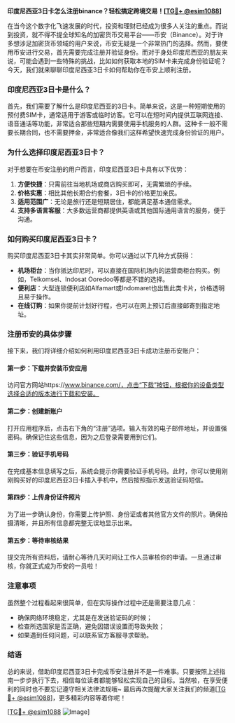 **印度尼西亚3日卡怎么注册binance？轻松搞定跨境交易！[[TG💪+ @esim1088](https://t.me/s/esim1088)]**

在当今这个数字化飞速发展的时代，投资和理财已经成为很多人关注的重点。而说到投资，就不得不提全球知名的加密货币交易平台——币安（Binance）。对于许多想涉足加密货币领域的用户来说，币安无疑是一个非常热门的选择。然而，要使用币安进行交易，首先需要完成注册并验证身份。而对于身处印度尼西亚的朋友来说，可能会遇到一些特殊的挑战，比如如何获取本地的SIM卡来完成身份验证呢？今天，我们就来聊聊印度尼西亚3日卡如何帮助你在币安上顺利注册。

### 印度尼西亚3日卡是什么？

首先，我们需要了解什么是印度尼西亚的3日卡。简单来说，这是一种短期使用的预付费SIM卡，通常适用于游客或临时访客。它可以在短时间内提供互联网连接、语音通话等功能，非常适合那些短期内需要使用手机服务的人群。这种卡一般不需要长期合同，也不需要押金，非常适合像我们这样希望快速完成身份验证的用户。

### 为什么选择印度尼西亚3日卡？

对于想要在币安注册的用户而言，印度尼西亚3日卡具有以下优势：

1. **方便快捷**：只需前往当地机场或商店购买即可，无需繁琐的手续。
2. **价格实惠**：相比其他长期合约套餐，3日卡的价格更加亲民。
3. **适用范围广**：无论是旅行还是短期居住，都能满足基本通信需求。
4. **支持多语言客服**：大多数运营商都提供英语或其他国际通用语言的服务，便于沟通。

### 如何购买印度尼西亚3日卡？

购买印度尼西亚3日卡其实非常简单。你可以通过以下几种方式获得：

- **机场柜台**：当你抵达印尼时，可以直接在国际机场内的运营商柜台购买。例如，Telkomsel、Indosat Ooredoo等都是不错的选择。
- **便利店**：大型连锁便利店如Alfamart或Indomaret也出售此类卡片，价格透明且易于操作。
- **在线订购**：如果你提前计划好行程，也可以在网上预订后直接邮寄到指定地址。

### 注册币安的具体步骤

接下来，我们将详细介绍如何利用印度尼西亚3日卡成功注册币安账户：

#### 第一步：下载并安装币安应用
访问官方网站https://www.binance.com/，点击“下载”按钮，根据你的设备类型选择合适的版本进行下载和安装。

#### 第二步：创建新账户
打开应用程序后，点击右下角的“注册”选项。输入有效的电子邮件地址，并设置强密码。确保记住这些信息，因为之后登录需要用到它们。

#### 第三步：验证手机号码
在完成基本信息填写之后，系统会提示你需要验证手机号码。此时，你可以使用刚刚购买好的印度尼西亚3日卡插入手机中，然后按照指示发送验证码短信。

#### 第四步：上传身份证件照片
为了进一步确认身份，你需要上传护照、身份证或者其他官方文件的照片。确保拍摄清晰，并且所有信息都完整无误地显示出来。

#### 第五步：等待审核结果
提交完所有资料后，请耐心等待几天时间让工作人员审核你的申请。一旦通过审核，你就正式成为币安的一员啦！

### 注意事项

虽然整个过程看起来很简单，但在实际操作过程中还是需要注意几点：

- 确保网络环境稳定，尤其是在发送验证码的时候；
- 检查所选国家是否正确，避免因错误设置而导致失败；
- 如果遇到任何问题，可以联系官方客服寻求帮助。

### 结语

总的来说，借助印度尼西亚3日卡完成币安注册并不是一件难事。只要按照上述指南一步步执行下去，相信每位读者都能够轻松实现自己的目标。当然啦，在享受便利的同时也不要忘记遵守相关法律法规哦~ 最后再次提醒大家关注我们的频道[[TG💪+ @esim1088](https://t.me/s/esim1088)]，更多精彩内容等着你呢！

[[TG💪+ @esim1088](https://t.me/s/esim1088) ![Image](https://i.postimg.cc/4NQfJmqS/Snipaste-2025-05-13-00-14-12.png)]